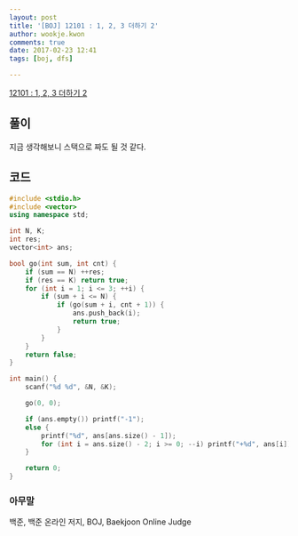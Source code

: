 ```yaml
---
layout: post
title: '[BOJ] 12101 : 1, 2, 3 더하기 2'
author: wookje.kwon
comments: true
date: 2017-02-23 12:41
tags: [boj, dfs]

---
```


[12101 : 1, 2, 3 더하기 2](https://www.acmicpc.net/problem/12101)

## 풀이

지금 생각해보니 스택으로 짜도 될 것 같다.  

## 코드

```cpp
#include <stdio.h>
#include <vector>
using namespace std;

int N, K;
int res;
vector<int> ans;

bool go(int sum, int cnt) {
	if (sum == N) ++res;
	if (res == K) return true;
	for (int i = 1; i <= 3; ++i) {
		if (sum + i <= N) {
			if (go(sum + i, cnt + 1)) {
				ans.push_back(i);
				return true;
			}
		}
	}
	return false;
}

int main() {
	scanf("%d %d", &N, &K);

	go(0, 0);

	if (ans.empty()) printf("-1");
	else {
		printf("%d", ans[ans.size() - 1]);
		for (int i = ans.size() - 2; i >= 0; --i) printf("+%d", ans[i]);
	}

	return 0;
}
```

### 아무말  
백준, 백준 온라인 저지, BOJ, Baekjoon Online Judge